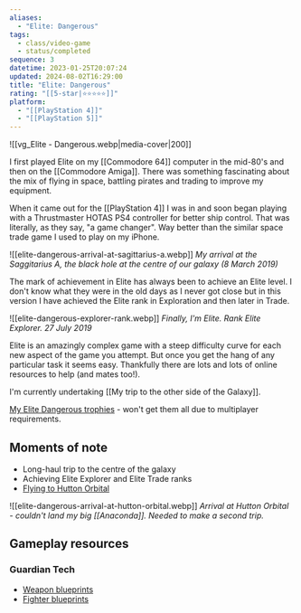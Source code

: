 ```yaml
---
aliases:
  - "Elite: Dangerous"
tags:
  - class/video-game
  - status/completed
sequence: 3
datetime: 2023-01-25T20:07:24
updated: 2024-08-02T16:29:00
title: "Elite: Dangerous"
rating: "[[5-star|⭐️⭐️⭐️⭐️⭐️]]"
platform:
  - "[[PlayStation 4]]"
  - "[[PlayStation 5]]"
---
```

![[vg_Elite - Dangerous.webp|media-cover|200]]

I first played Elite on my [[Commodore 64]] computer in the mid-80's and then on the [[Commodore Amiga]]. There was something fascinating about the mix of flying in space, battling pirates and trading to improve my equipment. 

When it came out for the [[PlayStation 4]] I was in and soon began playing with a Thrustmaster HOTAS PS4 controller for better ship control. That was literally, as they say, "a game changer". Way better than the similar space trade game I used to play on my iPhone.

![[elite-dangerous-arrival-at-sagittarius-a.webp]]
*My arrival at the Saggitarius A, the black hole at the centre of our galaxy (8 March 2019)*

The mark of achievement in Elite has always been to achieve an Elite level. I don't know what they were in the old days as I never got close but in this version I have achieved the Elite rank in Exploration and then later in Trade.

![[elite-dangerous-explorer-rank.webp]]
*Finally, I'm Elite. Rank Elite Explorer. 27 July 2019*

Elite is an amazingly complex game with a steep difficulty curve for each new aspect of the game you attempt. But once you get the hang of any particular task it seems easy. Thankfully there are lots and lots of online resources to help (and mates too!).

I'm currently undertaking [[My trip to the other side of the Galaxy]].

[My Elite Dangerous trophies](https://psnprofiles.com/trophies/6291-elite-dangerous/Quantum-Gardener) - won't get them all due to multiplayer requirements.

## Moments of note
- Long-haul trip to the centre of the galaxy
- Achieving Elite Explorer and Elite Trade ranks
- [Flying to Hutton Orbital](https://www.pcgamer.com/au/i-survived-elites-most-gruelling-and-boring-rite-of-passage/)

![[elite-dangerous-arrival-at-hutton-orbital.webp]]
*Arrival at Hutton Orbital - couldn't land my big [[Anaconda]]. Needed to make a second trip.*

## Gameplay resources
### Guardian Tech
- [Weapon blueprints](https://forums.frontier.co.uk/threads/walkthrough-guardian-weapon-blueprints.445508/)
- [Fighter blueprints](https://forums.frontier.co.uk/threads/walkthrough-guardian-vessel-blueprints.446206/)